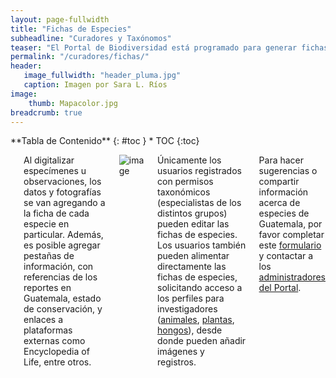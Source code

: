 ```yaml
---
layout: page-fullwidth
title: "Fichas de Especies"
subheadline: "Curadores y Taxónomos"
teaser: "El Portal de Biodiversidad está programado para generar fichas de especies automáticamente, a partir de los nombres científicos ingresados en el tesauro taxonómico."
permalink: "/curadores/fichas/"
header:
   image_fullwidth: "header_pluma.jpg"
   caption: Imagen por Sara L. Ríos
image: 
    thumb: Mapacolor.jpg 
breadcrumb: true
---
```


<div class="row">
<div class="medium-4 medium-push-8 columns" markdown="1">
<div class="panel radius" markdown="1">
**Tabla de Contenido**
{: #toc }
*  TOC
{:toc}
</div>
</div><!-- /.medium-4.columns -->

<div class="medium-8 medium-pull-4 columns" markdown="1">

---

Al digitalizar especímenes u observaciones, los datos y fotografías se van agregando a la ficha de cada especie en particular. Además, es posible agregar pestañas de información, con referencias de los reportes en Guatemala, estado de conservación, y enlaces a plataformas externas como Encyclopedia of Life, entre otros.

![image](https://github.com/biodiversidadgt/docs/assets/69399374/f7d0ad9a-6fce-4df1-af84-55a89cce7af6)

Únicamente los usuarios registrados con permisos taxonómicos (especialistas de los distintos grupos) pueden editar las fichas de especies. Los usuarios también pueden alimentar directamente las fichas de especies, solicitando acceso a los perfiles para investigadores ([animales](https://biodiversidad.gt/portal/collections/misc/collprofiles.php?collid=93), [plantas](https://biodiversidad.gt/portal/collections/misc/collprofiles.php?collid=92), [hongos](https://biodiversidad.gt/portal/collections/misc/collprofiles.php?collid=115)), desde donde pueden añadir imágenes y registros.

Para hacer sugerencias o compartir información acerca de especies de Guatemala, por favor completar este [formulario](https://docs.google.com/forms/d/e/1FAIpQLSdF-1xHWA0GOy7gKl0UT51yFP4S5irWSfhmEuj8OTaecLUxkA/viewform) y contactar a los [administradores del Portal](https://biodiversidadgt.github.io/docs/contactos/).
